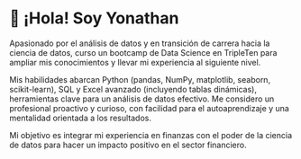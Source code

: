 # 👋 ¡Hola! Soy Yonathan

Apasionado por el análisis de datos y en transición de carrera hacia la ciencia de datos, curso un bootcamp de Data Science en TripleTen para ampliar mis conocimientos y llevar mi experiencia al siguiente nivel.

Mis habilidades abarcan Python (pandas, NumPy, matplotlib, seaborn, scikit-learn), SQL y Excel avanzado (incluyendo tablas dinámicas), herramientas clave para un análisis de datos efectivo. Me considero un profesional proactivo y curioso, con facilidad para el autoaprendizaje y una mentalidad orientada a los resultados. 

Mi objetivo es integrar mi experiencia en finanzas con el poder de la ciencia de datos para hacer un impacto positivo en el sector financiero.

